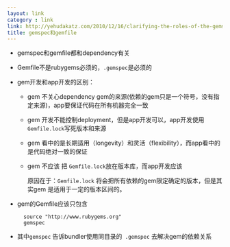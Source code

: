 ```yaml
---
layout: link
category : link
link: http://yehudakatz.com/2010/12/16/clarifying-the-roles-of-the-gemspec-and-gemfile/
title: gemspec和gemfile
---
```


* gemspec和gemfile都和dependency有关

* Gemfile不是rubygems必须的，`.gemspec`是必须的

* gem开发和app开发的区别：

  * gem 不关心dependency gem的来源(依赖的gem只是一个符号，没有指定来源)，app要保证代码在所有机器完全一致

  * gem 开发不能控制deployment，但是app开发可以，app开发使用`Gemfile.lock`写死版本和来源

  * gem 看中的是长期适用（longevity）和灵活（flexibility），而app看中的是代码绝对一致的保证

  * gem 不应该 把 `Gemfile.lock`放在版本库，而app开发应该

    原因在于：`Gemfile.lock` 将会把所有依赖的gem限定确定的版本，但是其实gem 是适用于一定的版本区间的。


* gem的Gemfile应该只包含

        source "http://www.rubygems.org"
        gemspec

* 其中`gemspec` 告诉bundler使用同目录的` .gemspec` 去解决gem的依赖关系


